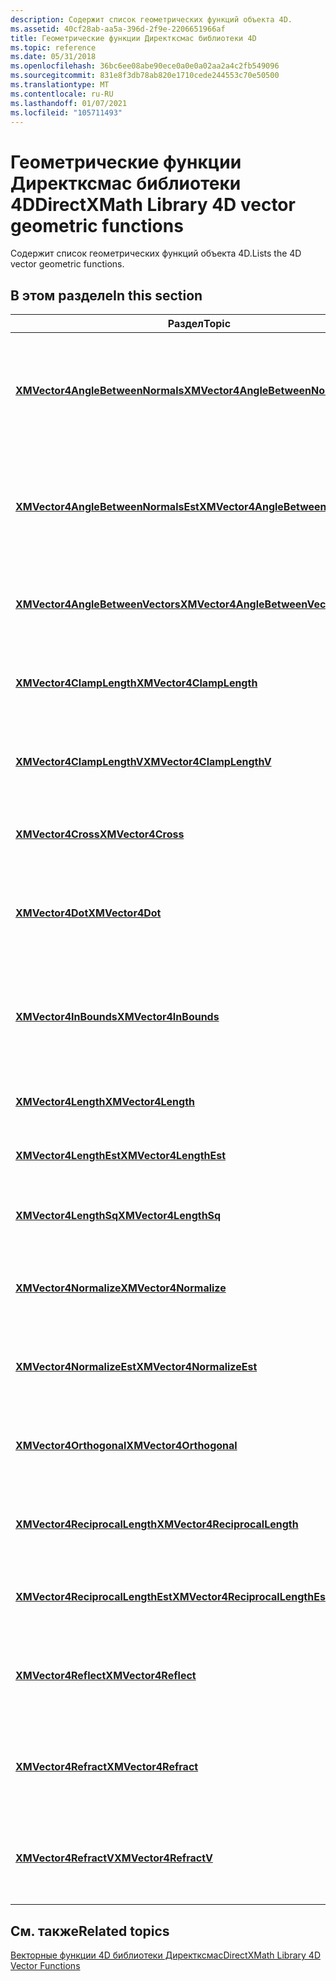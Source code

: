 ```yaml
---
description: Содержит список геометрических функций объекта 4D.
ms.assetid: 40cf28ab-aa5a-396d-2f9e-2206651966af
title: Геометрические функции Директксмас библиотеки 4D
ms.topic: reference
ms.date: 05/31/2018
ms.openlocfilehash: 36bc6ee08abe90ece0a0e0a02aa2a4c2fb549096
ms.sourcegitcommit: 831e8f3db78ab820e1710cede244553c70e50500
ms.translationtype: MT
ms.contentlocale: ru-RU
ms.lasthandoff: 01/07/2021
ms.locfileid: "105711493"
---
```

# <a name="directxmath-library-4d-vector-geometric-functions"></a><span data-ttu-id="820c3-103">Геометрические функции Директксмас библиотеки 4D</span><span class="sxs-lookup"><span data-stu-id="820c3-103">DirectXMath Library 4D vector geometric functions</span></span>

<span data-ttu-id="820c3-104">Содержит список геометрических функций объекта 4D.</span><span class="sxs-lookup"><span data-stu-id="820c3-104">Lists the 4D vector geometric functions.</span></span>

## <a name="in-this-section"></a><span data-ttu-id="820c3-105">В этом разделе</span><span class="sxs-lookup"><span data-stu-id="820c3-105">In this section</span></span>



| <span data-ttu-id="820c3-106">Раздел</span><span class="sxs-lookup"><span data-stu-id="820c3-106">Topic</span></span>                                                                                 | <span data-ttu-id="820c3-107">Описание</span><span class="sxs-lookup"><span data-stu-id="820c3-107">Description</span></span>                                                                   |
|---------------------------------------------------------------------------------------|-------------------------------------------------------------------------------|
| [<span data-ttu-id="820c3-108">**XMVector4AngleBetweenNormals**</span><span class="sxs-lookup"><span data-stu-id="820c3-108">**XMVector4AngleBetweenNormals**</span></span>](/windows/win32/api/directxmath/nf-directxmath-xmvector4anglebetweennormals)<br/>       | <span data-ttu-id="820c3-109">Вычисление угла радианы между двумя нормализованными векторами 4D.</span><span class="sxs-lookup"><span data-stu-id="820c3-109">Compute the radian angle between two normalized 4D vectors.</span></span><br/>        |
| [<span data-ttu-id="820c3-110">**XMVector4AngleBetweenNormalsEst**</span><span class="sxs-lookup"><span data-stu-id="820c3-110">**XMVector4AngleBetweenNormalsEst**</span></span>](/windows/win32/api/directxmath/nf-directxmath-xmvector4anglebetweennormalsest)<br/> | <span data-ttu-id="820c3-111">Вычисляет угол радианы между двумя нормализованными векторами 4D.</span><span class="sxs-lookup"><span data-stu-id="820c3-111">Estimates the radian angle between two normalized 4D vectors.</span></span><br/>      |
| [<span data-ttu-id="820c3-112">**XMVector4AngleBetweenVectors**</span><span class="sxs-lookup"><span data-stu-id="820c3-112">**XMVector4AngleBetweenVectors**</span></span>](/windows/win32/api/directxmath/nf-directxmath-xmvector4anglebetweenvectors)<br/>       | <span data-ttu-id="820c3-113">Вычисление угла радианы между двумя векторами 4D.</span><span class="sxs-lookup"><span data-stu-id="820c3-113">Compute the radian angle between two 4D vectors.</span></span><br/>                   |
| [<span data-ttu-id="820c3-114">**XMVector4ClampLength**</span><span class="sxs-lookup"><span data-stu-id="820c3-114">**XMVector4ClampLength**</span></span>](/windows/win32/api/directxmath/nf-directxmath-xmvector4clamplength)<br/>                       | <span data-ttu-id="820c3-115">Задает длину вектора 4D в заданный диапазон.</span><span class="sxs-lookup"><span data-stu-id="820c3-115">Clamps the length of a 4D vector to a given range.</span></span><br/>                 |
| [<span data-ttu-id="820c3-116">**XMVector4ClampLengthV**</span><span class="sxs-lookup"><span data-stu-id="820c3-116">**XMVector4ClampLengthV**</span></span>](/windows/win32/api/directxmath/nf-directxmath-xmvector4clamplengthv)<br/>                     | <span data-ttu-id="820c3-117">Задает длину вектора 4D в заданный диапазон.</span><span class="sxs-lookup"><span data-stu-id="820c3-117">Clamps the length of a 4D vector to a given range.</span></span><br/>                 |
| [<span data-ttu-id="820c3-118">**XMVector4Cross**</span><span class="sxs-lookup"><span data-stu-id="820c3-118">**XMVector4Cross**</span></span>](/windows/win32/api/directxmath/nf-directxmath-xmvector4cross)<br/>                                   | <span data-ttu-id="820c3-119">Вычислит перекрестный продукт 4D.</span><span class="sxs-lookup"><span data-stu-id="820c3-119">Computes the 4D cross product.</span></span><br/>                                     |
| [<span data-ttu-id="820c3-120">**XMVector4Dot**</span><span class="sxs-lookup"><span data-stu-id="820c3-120">**XMVector4Dot**</span></span>](/windows/win32/api/directxmath/nf-directxmath-xmvector4dot)<br/>                                       | <span data-ttu-id="820c3-121">Выполняет вычисление произведения точки между векторами 4D.</span><span class="sxs-lookup"><span data-stu-id="820c3-121">Computes the dot product between 4D vectors.</span></span><br/>                       |
| [<span data-ttu-id="820c3-122">**XMVector4InBounds**</span><span class="sxs-lookup"><span data-stu-id="820c3-122">**XMVector4InBounds**</span></span>](/windows/win32/api/directxmath/nf-directxmath-xmvector4inbounds)<br/>                             | <span data-ttu-id="820c3-123">Проверяет, находятся ли компоненты вектора 4D в пределах заданных границ.</span><span class="sxs-lookup"><span data-stu-id="820c3-123">Tests whether the components of a 4D vector are within set bounds.</span></span><br/> |
| [<span data-ttu-id="820c3-124">**XMVector4Length**</span><span class="sxs-lookup"><span data-stu-id="820c3-124">**XMVector4Length**</span></span>](/windows/win32/api/directxmath/nf-directxmath-xmvector4length)<br/>                                 | <span data-ttu-id="820c3-125">Вычисление длины вектора 4D.</span><span class="sxs-lookup"><span data-stu-id="820c3-125">Computes the length of a 4D vector.</span></span><br/>                                |
| [<span data-ttu-id="820c3-126">**XMVector4LengthEst**</span><span class="sxs-lookup"><span data-stu-id="820c3-126">**XMVector4LengthEst**</span></span>](/windows/win32/api/directxmath/nf-directxmath-xmvector4lengthest)<br/>                           | <span data-ttu-id="820c3-127">Оценивает длину вектора 4D.</span><span class="sxs-lookup"><span data-stu-id="820c3-127">Estimates the length of a 4D vector.</span></span><br/>                               |
| [<span data-ttu-id="820c3-128">**XMVector4LengthSq**</span><span class="sxs-lookup"><span data-stu-id="820c3-128">**XMVector4LengthSq**</span></span>](/windows/win32/api/directxmath/nf-directxmath-xmvector4lengthsq)<br/>                             | <span data-ttu-id="820c3-129">Вычисляет квадрат длины вектора 4D.</span><span class="sxs-lookup"><span data-stu-id="820c3-129">Computes the square of the length of a 4D vector.</span></span><br/>                  |
| [<span data-ttu-id="820c3-130">**XMVector4Normalize**</span><span class="sxs-lookup"><span data-stu-id="820c3-130">**XMVector4Normalize**</span></span>](/windows/win32/api/directxmath/nf-directxmath-xmvector4normalize)<br/>                           | <span data-ttu-id="820c3-131">Возвращает нормализованную версию вектора 4D.</span><span class="sxs-lookup"><span data-stu-id="820c3-131">Returns the normalized version of a 4D vector.</span></span><br/>                     |
| [<span data-ttu-id="820c3-132">**XMVector4NormalizeEst**</span><span class="sxs-lookup"><span data-stu-id="820c3-132">**XMVector4NormalizeEst**</span></span>](/windows/win32/api/directxmath/nf-directxmath-xmvector4normalizeest)<br/>                     | <span data-ttu-id="820c3-133">Оценивает нормализованную версию вектора 4D.</span><span class="sxs-lookup"><span data-stu-id="820c3-133">Estimates the normalized version of a 4D vector.</span></span><br/>                   |
| [<span data-ttu-id="820c3-134">**XMVector4Orthogonal**</span><span class="sxs-lookup"><span data-stu-id="820c3-134">**XMVector4Orthogonal**</span></span>](/windows/win32/api/directxmath/nf-directxmath-xmvector4orthogonal)<br/>                         | <span data-ttu-id="820c3-135">Рассчитывает вектор, перпендикулярный вектору 4D.</span><span class="sxs-lookup"><span data-stu-id="820c3-135">Computes a vector perpendicular to a 4D vector.</span></span><br/>                    |
| [<span data-ttu-id="820c3-136">**XMVector4ReciprocalLength**</span><span class="sxs-lookup"><span data-stu-id="820c3-136">**XMVector4ReciprocalLength**</span></span>](/windows/win32/api/directxmath/nf-directxmath-xmvector4reciprocallength)<br/>             | <span data-ttu-id="820c3-137">Выполняет вычисление обратной длины вектора 4D.</span><span class="sxs-lookup"><span data-stu-id="820c3-137">Computes the reciprocal of the length of a 4D vector.</span></span><br/>              |
| [<span data-ttu-id="820c3-138">**XMVector4ReciprocalLengthEst**</span><span class="sxs-lookup"><span data-stu-id="820c3-138">**XMVector4ReciprocalLengthEst**</span></span>](/windows/win32/api/directxmath/nf-directxmath-xmvector4reciprocallengthest)<br/>       | <span data-ttu-id="820c3-139">Оценивает обратную длину вектора 4D.</span><span class="sxs-lookup"><span data-stu-id="820c3-139">Estimates the reciprocal of the length of a 4D vector.</span></span><br/>             |
| [<span data-ttu-id="820c3-140">**XMVector4Reflect**</span><span class="sxs-lookup"><span data-stu-id="820c3-140">**XMVector4Reflect**</span></span>](/windows/win32/api/directxmath/nf-directxmath-xmvector4reflect)<br/>                               | <span data-ttu-id="820c3-141">Отражает вектор в виде объекта 4D в натуральном векторе 4D.</span><span class="sxs-lookup"><span data-stu-id="820c3-141">Reflects an incident 4D vector across a 4D normal vector.</span></span><br/>          |
| [<span data-ttu-id="820c3-142">**XMVector4Refract**</span><span class="sxs-lookup"><span data-stu-id="820c3-142">**XMVector4Refract**</span></span>](/windows/win32/api/directxmath/nf-directxmath-xmvector4refract)<br/>                               | <span data-ttu-id="820c3-143">Рефрактс вектора 4D в инциденте с нормальным вектором 4D.</span><span class="sxs-lookup"><span data-stu-id="820c3-143">Refracts an incident 4D vector across a 4D normal vector.</span></span><br/>          |
| [<span data-ttu-id="820c3-144">**XMVector4RefractV**</span><span class="sxs-lookup"><span data-stu-id="820c3-144">**XMVector4RefractV**</span></span>](/windows/win32/api/directxmath/nf-directxmath-xmvector4refractv)<br/>                             | <span data-ttu-id="820c3-145">Рефрактс вектора 4D в инциденте с нормальным вектором 4D.</span><span class="sxs-lookup"><span data-stu-id="820c3-145">Refracts an incident 4D vector across a 4D normal vector.</span></span><br/>          |



 

## <a name="related-topics"></a><span data-ttu-id="820c3-146">См. также</span><span class="sxs-lookup"><span data-stu-id="820c3-146">Related topics</span></span>

<dl> <dt>

[<span data-ttu-id="820c3-147">Векторные функции 4D библиотеки Директксмас</span><span class="sxs-lookup"><span data-stu-id="820c3-147">DirectXMath Library 4D Vector Functions</span></span>](ovw-xnamath-reference-functions-vector4.md)
</dt> </dl>

 

 
